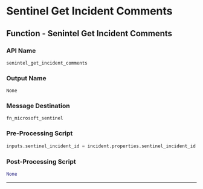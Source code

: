 <!--
    DO NOT MANUALLY EDIT THIS FILE
    THIS FILE IS AUTOMATICALLY GENERATED WITH resilient-circuits codegen
-->

# Sentinel Get Incident Comments

## Function - Senintel Get Incident Comments

### API Name
`senintel_get_incident_comments`

### Output Name
`None`

### Message Destination
`fn_microsoft_sentinel`

### Pre-Processing Script
```python
inputs.sentinel_incident_id = incident.properties.sentinel_incident_id
```

### Post-Processing Script
```python
None
```

---

